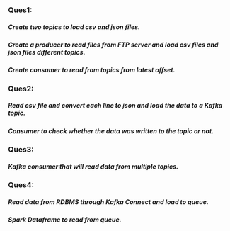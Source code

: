 ### Ques1: 
#####     Create two topics to load csv and json files.
#####     Create a producer to read files from FTP server and load csv files and json files different topics.
#####     Create consumer to read from topics from latest offset.
     
### Ques2:
#####     Read csv file and convert each line to json and load the data to a Kafka topic.
#####     Consumer to check whether the data was written to the topic or not.

### Ques3:
#####     Kafka consumer that will read data from multiple topics.

### Ques4:
#####     Read data from RDBMS through Kafka Connect and load to queue.
#####     Spark Dataframe to read from queue.
